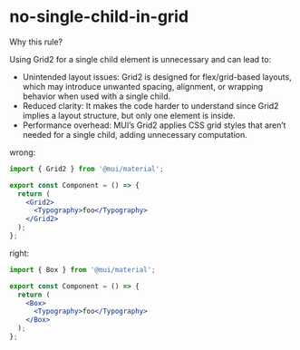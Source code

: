 # no-single-child-in-grid

Why this rule?

Using Grid2 for a single child element is unnecessary and can lead to:

- Unintended layout issues: Grid2 is designed for flex/grid-based layouts, which may introduce unwanted spacing,
  alignment, or wrapping behavior when used with a single child.
- Reduced clarity: It makes the code harder to understand since Grid2 implies a layout structure, but only one element
  is inside.
- Performance overhead: MUI’s Grid2 applies CSS grid styles that aren’t needed for a single child, adding unnecessary
  computation.

wrong:

```jsx
import { Grid2 } from '@mui/material';

export const Component = () => {
  return (
    <Grid2>
      <Typography>foo</Typography>
    </Grid2>
  );
};
```

right:

```jsx
import { Box } from '@mui/material';

export const Component = () => {
  return (
    <Box>
      <Typography>foo</Typography>
    </Box>
  );
};
```
